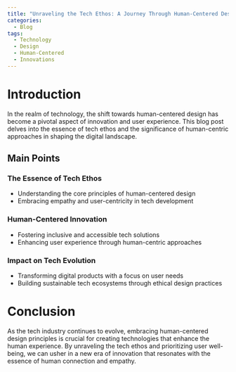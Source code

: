 ```yaml
---
title: "Unraveling the Tech Ethos: A Journey Through Human-Centered Design"
categories:
  - Blog
tags:
  - Technology
  - Design
  - Human-Centered
  - Innovations
---
```


# Introduction
In the realm of technology, the shift towards human-centered design has become a pivotal aspect of innovation and user experience. This blog post delves into the essence of tech ethos and the significance of human-centric approaches in shaping the digital landscape.

## Main Points
### The Essence of Tech Ethos
- Understanding the core principles of human-centered design
- Embracing empathy and user-centricity in tech development

### Human-Centered Innovation
- Fostering inclusive and accessible tech solutions
- Enhancing user experience through human-centric approaches

### Impact on Tech Evolution
- Transforming digital products with a focus on user needs
- Building sustainable tech ecosystems through ethical design practices

# Conclusion
As the tech industry continues to evolve, embracing human-centered design principles is crucial for creating technologies that enhance the human experience. By unraveling the tech ethos and prioritizing user well-being, we can usher in a new era of innovation that resonates with the essence of human connection and empathy.